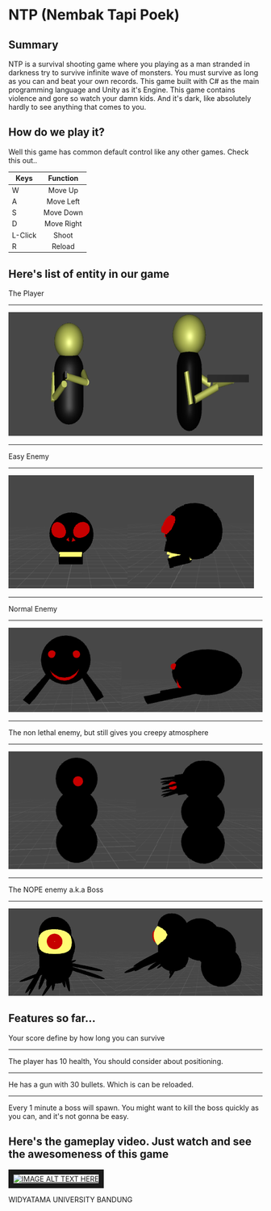 # NTP (Nembak Tapi Poek)
## Summary
NTP is a survival shooting game where you playing as a man stranded in darkness try to survive infinite wave of monsters. You must survive as long as you can and beat your own records. This game built with C# as the main programming language and Unity as it's Engine. This game contains violence and gore so watch your damn kids. And it's dark, like absolutely hardly to see anything that comes to you.



## How do we play it?
Well this game has common default control like any other games. Check this out..

| Keys   | Function  |
| ------ |:----------:
| W      | Move Up   |
| A      | Move Left |
| S      | Move Down |
| D      | Move Right|
| L-Click| Shoot     |
| R      | Reload    |

## Here's list of entity in our game

The Player
***
![alt text](https://github.com/yusuf1494/NTP-NembakTapiPoek/blob/master/source/playrpic.png "The Player")
***
Easy Enemy
***
![alt text](https://github.com/yusuf1494/NTP-NembakTapiPoek/blob/master/source/skullpic.png "The Easy Enemy")
***
Normal Enemy
***
![alt text](https://github.com/yusuf1494/NTP-NembakTapiPoek/blob/master/source/monspic.png "The Normal Enemy")
***
The non lethal enemy, but still gives you creepy atmosphere
***
![alt text](https://github.com/yusuf1494/NTP-NembakTapiPoek/blob/master/source/hilpic.png "The Non Lethal Enemy")
***
The NOPE enemy a.k.a Boss
***
![alt text](https://github.com/yusuf1494/NTP-NembakTapiPoek/blob/master/source/bosspic.png "BOSS!!")

## Features so far...
Your score define by how long you can survive
***
The player has 10 health, You should consider about positioning.
***
He has a gun with 30 bullets. Which is can be reloaded.
***
Every 1 minute a boss will spawn. You might want to kill the boss quickly as you can, and it's not gonna be easy.

## Here's the gameplay video. Just watch and see the awesomeness of this game
<a href="http://www.youtube.com/watch?feature=player_embedded&v=Ff38wqXo9Gc
" target="_blank"><img src="http://img.youtube.com/vi/Ff38wqXo9Gc/0.jpg" 
alt="IMAGE ALT TEXT HERE" width="240" height="180" border="10" /></a>

WIDYATAMA UNIVERSITY BANDUNG
